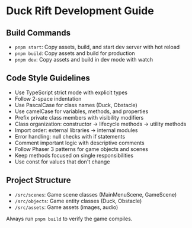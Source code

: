 # Duck Rift Development Guide

## Build Commands

- `pnpm start`: Copy assets, build, and start dev server with hot reload
- `pnpm build`: Copy assets and build for production
- `pnpm dev`: Copy assets and build in dev mode with watch

## Code Style Guidelines

- Use TypeScript strict mode with explicit types
- Follow 2-space indentation
- Use PascalCase for class names (Duck, Obstacle)
- Use camelCase for variables, methods, and properties
- Prefix private class members with visibility modifiers
- Class organization: constructor → lifecycle methods → utility methods
- Import order: external libraries → internal modules
- Error handling: null checks with if statements
- Comment important logic with descriptive comments
- Follow Phaser 3 patterns for game objects and scenes
- Keep methods focused on single responsibilities
- Use const for values that don't change

## Project Structure

- `/src/scenes`: Game scene classes (MainMenuScene, GameScene)
- `/src/objects`: Game entity classes (Duck, Obstacle)
- `/src/assets`: Game assets (images, audio)

Always run `pnpm build` to verify the game compiles.
